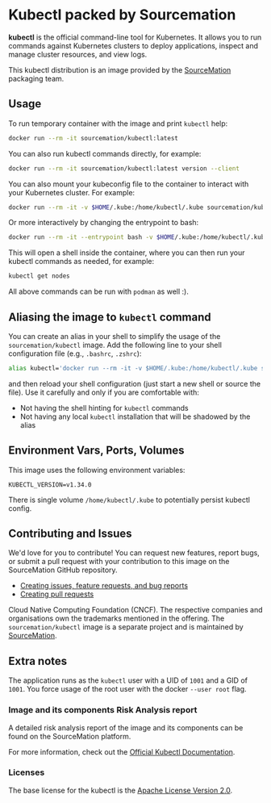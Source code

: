 # Kubectl packed by Sourcemation

**kubectl** is the official command-line tool for Kubernetes. It allows you to
run commands against Kubernetes clusters to deploy applications, inspect and
manage cluster resources, and view logs.

This kubectl distribution is an image provided by the
[SourceMation](https://sourcemation.com) packaging team.

## Usage

To run temporary container with the image and print `kubectl` help:

```bash
docker run --rm -it sourcemation/kubectl:latest
```

You can also run kubectl commands directly, for example:

```bash
docker run --rm -it sourcemation/kubectl:latest version --client
```

You can also mount your kubeconfig file to the container to interact with your
Kubernetes cluster. For example:

```bash
docker run --rm -it -v $HOME/.kube:/home/kubectl/.kube sourcemation/kubectl:latest get pods
```

Or more interactively by changing the entrypoint to bash:

```bash
docker run --rm -it --entrypoint bash -v $HOME/.kube:/home/kubectl/.kube sourcemation/kubectl:latest
```

This will open a shell inside the container, where you can then run your
kubectl commands as needed, for example:

```bash
kubectl get nodes
```

All above commands can be run with `podman` as well :).


## Aliasing the image to `kubectl` command

You can create an alias in your shell to simplify the usage of the `sourcemation/kubectl`
image. Add the following line to your shell configuration file (e.g., `.bashrc`, `.zshrc`):

```bash
alias kubectl='docker run --rm -it -v $HOME/.kube:/home/kubectl/.kube sourcemation/kubectl:latest'
```

and then reload your shell configuration (just start a new shell or source the
file). Use it carefully and only if you are comfortable with:

- Not having the shell hinting for `kubectl` commands
- Not having any local `kubectl` installation that will be shadowed by the alias

## Environment Vars, Ports, Volumes

This image uses the following environment variables:

```
KUBECTL_VERSION=v1.34.0
```

There is single volume `/home/kubectl/.kube` to potentially persist kubectl
config.

## Contributing and Issues

We'd love for you to contribute! You can request new features, report bugs, or
submit a pull request with your contribution to this image on the SourceMation
GitHub repository.

- [Creating issues, feature requests, and bug reports](https://github.com/SourceMation/images/issues/new/choose)
- [Creating pull requests](https://github.com/SourceMation/images/compare)

Cloud Native Computing Foundation (CNCF). The respective companies and organisations
own the trademarks mentioned in the offering. The `sourcemation/kubectl` image
is a separate project and is maintained by
[SourceMation](https://sourcemation.com).

## Extra notes

The application runs as the `kubectl` user with a UID of `1001` and a GID of `1001`.
You force usage of the root user with the docker `--user root` flag.


### Image and its components Risk Analysis report

A detailed risk analysis report of the image and its components can be found on
the SourceMation platform.

For more information, check out the [Official Kubectl Documentation](https://kubernetes.io/docs/reference/kubectl/).

### Licenses

The base license for the kubectl is the [Apache License
Version 2.0](https://github.com/kubernetes/kubectl/blob/master/LICENSE).
